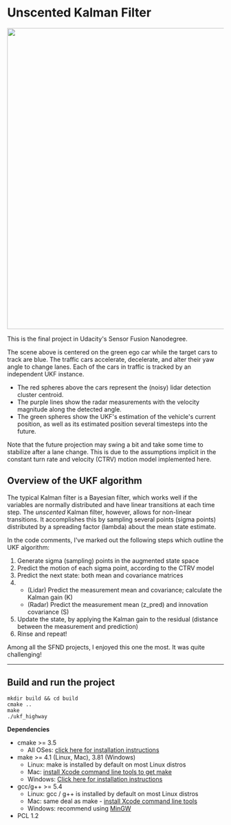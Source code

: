 # Unscented Kalman Filter

<img src="media/ukf_fast.gif" width=700 />

This is the final project in Udacity's Sensor Fusion Nanodegree. 

The scene above is centered on the green ego car while the target cars to track are blue. The traffic cars accelerate, decelerate, and alter their yaw angle to change lanes. Each of the cars in traffic is tracked by an independent UKF instance.

- The red spheres above the cars represent the (noisy) lidar detection cluster centroid.
- The purple lines show the radar measurements with the velocity magnitude along the detected angle.
- The green spheres show the UKF's estimation of the vehicle's current position, as well as its estimated position several timesteps into the future.

Note that the future projection may swing a bit and take some time to stabilize after a lane change. This is due to the assumptions implicit in the constant turn rate and velocity (CTRV) motion model implemented here.

## Overview of the UKF algorithm
The typical Kalman filter is a Bayesian filter, which works well if the variables are normally distributed and have linear transitions at each time step. The _unscented_ Kalman filter, however, allows for non-linear transitions. It accomplishes this by sampling several points (sigma points) distributed by a spreading factor (lambda) about the mean state estimate.

In the code comments, I've marked out the following steps which outline the UKF algorithm:

1. Generate sigma (sampling) points in the augmented state space
2. Predict the motion of each sigma point, according to the CTRV model
3. Predict the next state: both mean and covariance matrices
4. - (Lidar) Predict the measurement mean and covariance; calculate the Kalman gain (K)
   - (Radar) Predict the measurement mean (z_pred) and innovation covariance (S)
5. Update the state, by applying the Kalman gain to the residual (distance between the measurement and prediction)
6. Rinse and repeat!

Among all the SFND projects, I enjoyed this one the most. It was quite challenging!

---
## Build and run the project
```
mkdir build && cd build
cmake ..
make
./ukf_highway
```

**Dependencies**
* cmake >= 3.5
  * All OSes: [click here for installation instructions](https://cmake.org/install/)
* make >= 4.1 (Linux, Mac), 3.81 (Windows)
  * Linux: make is installed by default on most Linux distros
  * Mac: [install Xcode command line tools to get make](https://developer.apple.com/xcode/features/)
  * Windows: [Click here for installation instructions](http://gnuwin32.sourceforge.net/packages/make.htm)
* gcc/g++ >= 5.4
  * Linux: gcc / g++ is installed by default on most Linux distros
  * Mac: same deal as make - [install Xcode command line tools](https://developer.apple.com/xcode/features/)
  * Windows: recommend using [MinGW](http://www.mingw.org/)
 * PCL 1.2
